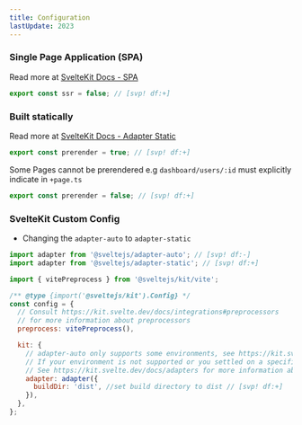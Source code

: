```yaml
---
title: Configuration
lastUpdate: 2023
---
```


### Single Page Application (SPA)

Read more at [SvelteKit Docs - SPA](https://kit.svelte.dev/docs/single-page-apps)

```typescript title="src/routes/+layout.ts" ln
export const ssr = false; // [svp! df:+]
```

### Built statically

Read more at [SvelteKit Docs - Adapter Static](https://kit.svelte.dev/docs/adapter-static)

```typescript title="src/routes/+layout.ts" ln
export const prerender = true; // [svp! df:+]
```

Some Pages cannot be prerendered e.g `dashboard/users/:id`
must explicitly indicate in `+page.ts`

```typescript title="src/routes/dashbord/users/[id]/+page.ts"
export const prerender = false; // [svp! df:+]
```

### SvelteKit Custom Config

- Changing the `adapter-auto` to `adapter-static`

```javascript title="svelte.config.js" ln
import adapter from '@sveltejs/adapter-auto'; // [svp! df:-]
import adapter from '@sveltejs/adapter-static'; // [svp! df:+]

import { vitePreprocess } from '@sveltejs/kit/vite';

/** @type {import('@sveltejs/kit').Config} */
const config = {
  // Consult https://kit.svelte.dev/docs/integrations#preprocessors
  // for more information about preprocessors
  preprocess: vitePreprocess(),

  kit: {
    // adapter-auto only supports some environments, see https://kit.svelte.dev/docs/adapter-auto for a list.
    // If your environment is not supported or you settled on a specific environment, switch out the adapter.
    // See https://kit.svelte.dev/docs/adapters for more information about adapters.
    adapter: adapter({
      buildDir: 'dist', //set build directory to dist // [svp! df:+]
    }),
  },
};
```

<!-- TODO: Additional Configuration Changes must be put here -->

